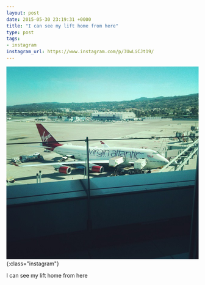 ```yaml
---
layout: post
date: 2015-05-30 23:19:31 +0000
title: "I can see my lift home from here"
type: post
tags:
- instagram
instagram_url: https://www.instagram.com/p/3UwLiCJt19/
---
```


![Instagram - 3UwLiCJt19](/img/3UwLiCJt19.jpg){:class="instagram"}

I can see my lift home from here
